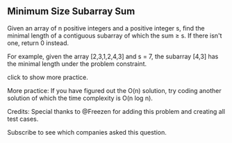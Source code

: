 ## Minimum Size Subarray Sum

Given an array of n positive integers and a positive integer s, find the minimal length of a contiguous subarray of which the sum ≥ s. If there isn't one, return 0 instead.

For example, given the array [2,3,1,2,4,3] and s = 7,
the subarray [4,3] has the minimal length under the problem constraint.

click to show more practice.

More practice:
If you have figured out the O(n) solution, try coding another solution of which the time complexity is O(n log n).

Credits:
Special thanks to @Freezen for adding this problem and creating all test cases.

Subscribe to see which companies asked this question.
    
